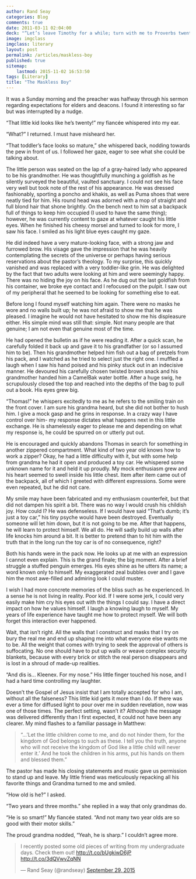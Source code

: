 ```yaml
---
author: Rand Seay
categories: Blog
comments: true
date: 2011-03-11 02:04:00
deck: "“Let’s leave Timothy for a while; turn with me to Proverbs twenty, verse one,” the lively young pastor instructed us."
image: imgclass
imgclass: literary
layout: post
permalink: /articles/maskless-boy
published: true
sitemap:
    lastmod: 2015-11-02 16:53:50
tags: [Literary]
title: "The Maskless Boy"
---
```


It was a Sunday morning and the preacher was halfway through his sermon regarding expectations for elders and deacons. I found it interesting so far but was interrupted by a nudge.<!--more-->

“That little kid looks like he’s twenty!” my fiancée whispered into my ear.

“What?” I returned. I must have misheard her.

“That toddler’s face looks so mature,” she whispered back, nodding towards the pew in front of us. I followed her gaze, eager to see what she could be talking about.<!--more-->

The little person was seated on the lap of a gray-haired lady who appeared to be his grandmother. He was thoughtfully munching a goldfish as he silently surveyed the beautiful, vaulted sanctuary. I could not see his face very well but took note of the rest of his appearance. He was dressed fashionably, sporting a poncho and khakis, as well as Puma shoes that were neatly tied for him. His round head was adorned with a mop of straight and full blond hair that shone brightly. On the bench next to him sat a backpack full of things to keep him occupied (I used to have the same thing); however, he was currently content to gaze at whatever caught his little eyes. When he finished his cheesy morsel and turned to look for more, I saw his face. I smiled as his light blue eyes caught my gaze.

He did indeed have a very mature-looking face, with a strong jaw and furrowed brow. His visage gave the impression that he was heavily contemplating the secrets of the universe or perhaps having serious reservations about the pastor’s theology. To my surprise, this quickly vanished and was replaced with a very toddler-like grin. He was delighted by the fact that two adults were looking at him and were seemingly happy.  There was no hiding the joy on his face. As he dug out the last goldfish from his container, we broke eye contact and I refocused on the pulpit. I saw out of my peripheral that he seemed to be looking for something else to eat.

Before long I found myself watching him again. There were no masks he wore and no walls built up; he was not afraid to show me that he was pleased. I imagine he would not have hesitated to show me his displeasure either. His simple mind was still that: simple. Not many people are that genuine; I am not even that genuine most of the time.

He had opened the bulletin as if he were reading it. After a quick scan, he carefully folded it back up and gave it to his grandfather (or so I assumed him to be). Then his grandmother helped him fish out a bag of pretzels from his pack, and I watched as he tried to select just the right one. I muffled a laugh when I saw his hand poised and his pinky stuck out in an indecisive manner. He devoured his carefully chosen twisted brown snack and his grandmother handed him a CamelBak water bottle. After a huge swig, he scrupulously closed the top and reached into the depths of the bag to pull out a book. His eyes grew big.

“Thomas!” he whispers excitedly to me as he refers to the smiling train on the front cover. I am sure his grandma heard, but she did not bother to hush him. I give a mock gasp and he grins in response. In a crazy way I have control over him- my response dictates what happens next in this little exchange. He is shamelessly eager to please me and depending on what my response is, he could be spurred on or utterly put out.

He is encouraged and quickly abandons Thomas in search for something in another zippered compartment. What kind of two year old knows how to work a zipper? Okay, he had a little difficulty with it, but with some help from grandma he had it open and produced a toy car. He whispered some unknown name for it and held it up proudly. My mock enthusiasm grew and his heart seemed to swell inside his little chest. Item after item came out of the backpack, all of which I greeted with different expressions. Some were even repeated, but he did not care.

My smile may have been fabricated and my enthusiasm counterfeit, but that did not dampen his spirit a bit. There was no way I would crush his childish joy. How could I? He was defenseless. If I would have said “That’s dumb; it’s just a toy car,” his tiny psyche would have been destroyed. Eventually someone will let him down, but it is not going to be me. After that happens, he will learn to protect himself. We all do. He will sadly build up walls after life knocks him around a bit. It is better to pretend than to hit him with the truth that in the long run the toy car is of no consequence, right?

Both his hands were in the pack now. He looks up at me with an expression I cannot even explain. This is the grand finale; the big moment. After a brief struggle a stuffed penguin emerges. His eyes shine as he utters its name; a word known only to himself. My exaggerated zeal bubbles over and I gave him the most awe-filled and admiring look I could muster.

I wish I had more concrete memories of the bliss such as he experienced. In a sense he is not living in reality. Poor kid. If I were some jerk, I could very easily make him cry his eyes out with the things I could say. I have a direct impact on how he values himself. I laugh a knowing laugh to myself. My years of life experience have taught me how to protect myself. We will both forget this interaction ever happened.

Wait, that isn’t right. All the walls that I construct and masks that I try on bury the real me and end up shaping me into what everyone else wants me to be. All the weight that comes with trying to seek the approval of others is suffocating. No one should have to put up walls or weave complex security blankets, because with every brick or stitch the real person disappears and is lost in a shroud of made-up realities.

“And dis is... Kleenex. For my nose.” His little finger touched his nose, and I had a hard time controlling my laughter.

Doesn’t the Gospel of Jesus insist that I am totally accepted for who I am, without all the falseness? This little kid gets it more than I do. If there was ever a time for diffused light to pour over me in sudden revelation, now was one of those times. The perfect setting, wasn’t it? Although the message was delivered differently than I first expected, it could not have been any clearer. My mind flashes to a familiar passage in Matthew:

>“...’Let the little children come to me, and do not hinder them, for the kingdom of God belongs to such as these. I tell you the truth, anyone who will not receive the kingdom of God like a little child will never enter it.’ And he took the children in his arms, put his hands on them and blessed them.”

The pastor has made his closing statements and music gave us permission to stand up and leave. My little friend was meticulously repacking all his favorite things and Grandma turned to me and smiled.

“How old is he?” I asked.

“Two years and three months.” she replied in a way that only grandmas do.

“He is so smart!” My fiancée stated. “And not many two year olds are so good with their motor skills.”

The proud grandma nodded, “Yeah, he is sharp.” I couldn’t agree more.

<blockquote class="twitter-tweet" lang="en"><p lang="en" dir="ltr">I recently posted some old pieces of writing from my undergraduate days. Check them out! <a href="http://t.co/bUgkiwD6jP">http://t.co/bUgkiwD6jP</a> <a href="http://t.co/3dQVwvZqNN">http://t.co/3dQVwvZqNN</a></p>&mdash; Rand Seay (@randseay) <a href="https://twitter.com/randseay/status/648903434997927936">September 29, 2015</a></blockquote>
<script async src="//platform.twitter.com/widgets.js" charset="utf-8"></script>

